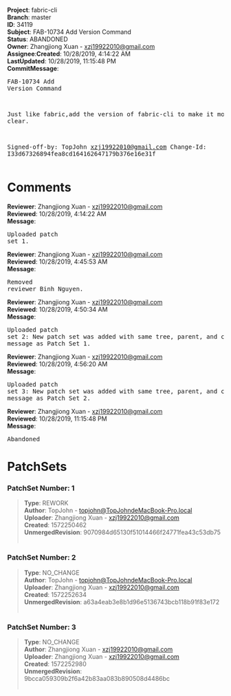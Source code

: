 <strong>Project</strong>: fabric-cli</br><strong>Branch</strong>: master<br><strong>ID</strong>: 34119<br><strong>Subject</strong>: FAB-10734 Add Version Command<br><strong>Status</strong>: ABANDONED<br><strong>Owner</strong>: Zhangjiong Xuan - xzj19922010@gmail.com<br><strong>Assignee</strong>:<strong>Created</strong>: 10/28/2019, 4:14:22 AM<br><strong>LastUpdated</strong>: 10/28/2019, 11:15:48 PM<br><strong>CommitMessage</strong>:<br><pre>FAB-10734 Add Version Command

Just like fabric,add the version of fabric-cli to make it more clear.

Signed-off-by: TopJohn <xzj19922010@gmail.com>
Change-Id: I33d67326894fea8cd164162647179b376e16e31f
</pre><h1>Comments</h1><strong>Reviewer</strong>: Zhangjiong Xuan - xzj19922010@gmail.com<br><strong>Reviewed</strong>: 10/28/2019, 4:14:22 AM<br><strong>Message</strong>: <pre>Uploaded patch set 1.</pre><strong>Reviewer</strong>: Zhangjiong Xuan - xzj19922010@gmail.com<br><strong>Reviewed</strong>: 10/28/2019, 4:45:53 AM<br><strong>Message</strong>: <pre>Removed reviewer Binh Nguyen.</pre><strong>Reviewer</strong>: Zhangjiong Xuan - xzj19922010@gmail.com<br><strong>Reviewed</strong>: 10/28/2019, 4:50:34 AM<br><strong>Message</strong>: <pre>Uploaded patch set 2: New patch set was added with same tree, parent, and commit message as Patch Set 1.</pre><strong>Reviewer</strong>: Zhangjiong Xuan - xzj19922010@gmail.com<br><strong>Reviewed</strong>: 10/28/2019, 4:56:20 AM<br><strong>Message</strong>: <pre>Uploaded patch set 3: New patch set was added with same tree, parent, and commit message as Patch Set 2.</pre><strong>Reviewer</strong>: Zhangjiong Xuan - xzj19922010@gmail.com<br><strong>Reviewed</strong>: 10/28/2019, 11:15:48 PM<br><strong>Message</strong>: <pre>Abandoned</pre><h1>PatchSets</h1><h3>PatchSet Number: 1</h3><blockquote><strong>Type</strong>: REWORK<br><strong>Author</strong>: TopJohn - topjohn@TopJohndeMacBook-Pro.local<br><strong>Uploader</strong>: Zhangjiong Xuan - xzj19922010@gmail.com<br><strong>Created</strong>: 1572250462<br><strong>UnmergedRevision</strong>: 9070984d65130f51014466f24771fea43c53db75<br><br></blockquote><h3>PatchSet Number: 2</h3><blockquote><strong>Type</strong>: NO_CHANGE<br><strong>Author</strong>: TopJohn - topjohn@TopJohndeMacBook-Pro.local<br><strong>Uploader</strong>: Zhangjiong Xuan - xzj19922010@gmail.com<br><strong>Created</strong>: 1572252634<br><strong>UnmergedRevision</strong>: a63a4eab3e8b1d96e5136743bcb118b91f83e172<br><br></blockquote><h3>PatchSet Number: 3</h3><blockquote><strong>Type</strong>: NO_CHANGE<br><strong>Author</strong>: Zhangjiong Xuan - xzj19922010@gmail.com<br><strong>Uploader</strong>: Zhangjiong Xuan - xzj19922010@gmail.com<br><strong>Created</strong>: 1572252980<br><strong>UnmergedRevision</strong>: 9bcca059309b2f6a42b83aa083b890508d4486bc<br><br></blockquote>